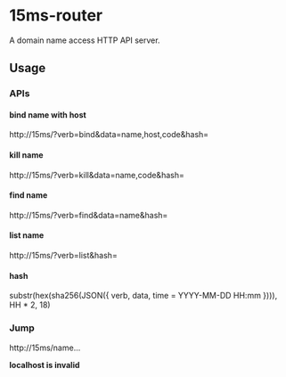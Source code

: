 # 15ms-router

A domain name access HTTP API server.

## Usage

### APIs

#### bind name with host
http://15ms/?verb=bind&data=name,host,code&hash=

#### kill name
http://15ms/?verb=kill&data=name,code&hash=

#### find name
http://15ms/?verb=find&data=name&hash=

#### list name
http://15ms/?verb=list&hash=

#### hash
substr(hex(sha256(JSON({ verb, data, time = YYYY-MM-DD HH:mm }))), HH * 2, 18)

### Jump
http://15ms/name...

**localhost is invalid**